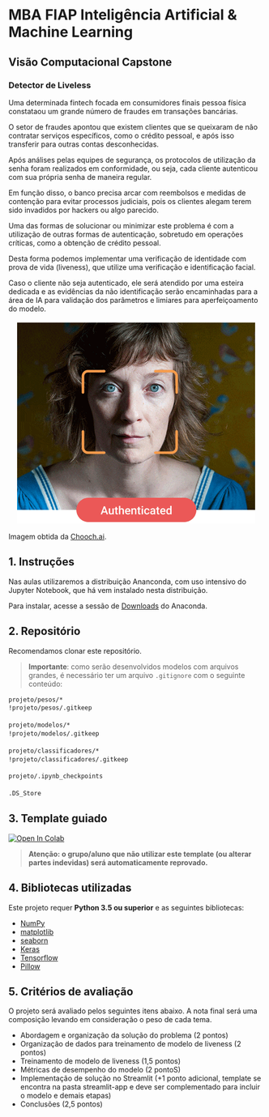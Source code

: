 # MBA FIAP Inteligência Artificial & Machine Learning

## Visão Computacional Capstone

### Detector de Liveless

Uma determinada fintech focada em consumidores finais pessoa física constataou um grande número de fraudes em transações bancárias.

O setor de fraudes apontou que existem clientes que se queixaram de não contratar serviços específicos, como o crédito pessoal, e após isso transferir para outras contas desconhecidas.

Após análises pelas equipes de segurança, os protocolos de utilização da senha foram realizados em conformidade, ou seja, cada cliente autenticou com sua própria senha de maneira regular.

Em função disso, o banco precisa arcar com reembolsos e medidas de contenção para evitar processos judiciais, pois os clientes alegam terem sido invadidos por hackers ou algo parecido.

Uma das formas de solucionar ou minimizar este problema é com a utilização de outras formas de autenticação, sobretudo em operações críticas, como a obtenção de crédito pessoal.

Desta forma podemos implementar uma verificação de identidade com prova de vida (liveness), que utilize uma verificação e identificação facial.

Caso o cliente não seja autenticado, ele será atendido por uma esteira dedicada e as evidências da não identificação serão encaminhadas para a área de IA para validação dos parâmetros e limiares para aperfeiçoamento do modelo.

<p align="center">
    <img src="imagens/liveness.gif">
</p>

Imagem obtida da [Chooch.ai](https://chooch.ai/computer-vision/face-authentication-system-with-liveness-detection-security/).

## 1. Instruções

Nas aulas utilizaremos a distribuição Ananconda, com uso intensivo do Jupyter Notebook, que há vem instalado nesta distribuição.

Para instalar, acesse a sessão de [Downloads](https://www.anaconda.com/download) do Anaconda.

## 2. Repositório

Recomendamos clonar este repositório.

>**Importante**: como serão desenvolvidos modelos com arquivos grandes, é necessário ter um arquivo ```.gitignore``` com o seguinte conteúdo:

```bash
projeto/pesos/*
!projeto/pesos/.gitkeep 

projeto/modelos/*
!projeto/modelos/.gitkeep 

projeto/classificadores/*
!projeto/classificadores/.gitkeep 

projeto/.ipynb_checkpoints

.DS_Store
```

## 3. Template guiado

[![Open In Colab](https://colab.research.google.com/assets/colab-badge.svg)](https://colab.research.google.com/github/michelpf/fiap-ml-visao-computacional-detector-liveness/blob/master/notebook/deteccao-liveness-notebook.ipynb)

> **Atenção: o grupo/aluno que não utilizar este template (ou alterar partes indevidas) será automaticamente reprovado.**

## 4. Bibliotecas utilizadas

Este projeto requer **Python 3.5 ou superior** e as seguintes bibliotecas:

- [NumPy](http://www.numpy.org/)
- [matplotlib](http://matplotlib.org/)
- [seaborn](http://seaborn.pydata.org/)
- [Keras](https://keras.io/)
- [Tensorflow](http://tensorflow.org/)
- [Pillow](https://pillow.readthedocs.io/en/stable/)

## 5. Critérios de avaliação

O projeto será avaliado pelos seguintes itens abaixo. A nota final será uma composição levando em consideração o peso de cada tema.

- Abordagem e organização da solução do problema (2 pontos)
- Organização de dados para treinamento de modelo de liveness (2 pontos)
- Treinamento de modelo de liveness (1,5 pontos)
- Métricas de desempenho do modelo (2 pontoS)
- Implementação de solução no Streamlit (+1 ponto adicional, template se encontra na pasta streamlit-app e deve ser complementado para incluir o modelo e demais etapas)
- Conclusões (2,5 pontos)
